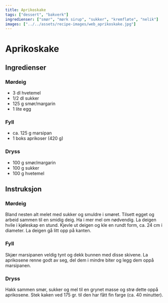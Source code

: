 ```yaml
---
title: Aprikoskake
tags: ["dessert", "bakverk"]
ingredienser: ["smør", "mørk sirup", "sukker", "kremfløte", "nelik"]
images: ["../../assets/recipe-images/web_aprikoskake.jpg"]
---
```


# Aprikoskake

## Ingredienser

### Mørdeig

- 3 dl hvetemel
- 1/2 dl sukker
- 125 g smør/margarin
- 1 lite egg

### Fyll

- ca. 125 g marsipan
- 1 boks aprikoser (420 g)

### Dryss

- 100 g smør/margarin
- 100 g sukker
- 100 g hvetemel

## Instruksjon

### Mørdeig

Bland nesten alt melet med sukker og smuldre i smøret. Tilsett egget og arbeid sammen til en smidig deig. Ha i mer mel om nødvendig. La deigen hvile i kjøleskap en stund. Kjevle ut deigen og kle en rundt form, ca. 24 cm i diameter. La deigen gå litt opp på kanten.

### Fyll

Skjær marsipanen veldig tynt og dekk bunnen med disse skivene. La aprikosene renne godt av seg, del dem i mindre biter og legg dem oppå marsipanen.

### Dryss

Hakk sammen smør, sukker og mel til en grynet masse og strø dette oppå aprikosene. Stek kaken ved 175 gr. til den har fått fin farge (ca. 40 minutter).
